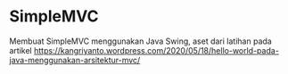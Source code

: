 # SimpleMVC
Membuat SimpleMVC menggunakan Java Swing, aset dari latihan pada artikel https://kangriyanto.wordpress.com/2020/05/18/hello-world-pada-java-menggunakan-arsitektur-mvc/
